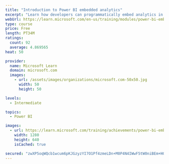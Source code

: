 ```yaml
---
title: "Introduction to Power BI embedded analytics"
excerpt: "Learn how developers can programmatically embed analytics in their apps, and about no-code embedding options for simpler requirements."
webUrl: https://learn.microsoft.com/en-us/training/modules/power-bi-embedded-intro/
type: course
price: Free
length: PT34M
ratings:
  count: 92
  average: 4.869565
heat: 50

provider:
  name: Microsoft Learn
  domain: microsoft.com
  images:
    - url: /assets/images/organizations/microsoft.com-50x50.jpg
      width: 50
      height: 50

levels:
  - Intermediate

topics:
  - Power BI

images:
  - url: https://learn.microsoft.com/training/achievements/power-bi-embedded-intro-social.png
    width: 1280
    height: 640
    isCached: true

secured: "zwXP5oqWQcb1wcum6pKJGzyzYI7O1Pf4zmeLDn+M0P4N4IWwF5tW0niBEm+H0DnE3B/hLh6sgtSky+cRv2Ek5VCtsu6r2lKYJEoxJGphz2KDfr+v+yGHEIWuYxF+oxlnn5GRbbbtrzHewSSMHatMFfj2vq9TqBZuDrWtkb7yx2jVKhLdFxMXhY14FeyS52eOsB01GUCdHoN+PEJx1Eq5lClwCE3uuytfjgvAunndRP6j4lUVQHcSzRd7gi2OwMG0hMD7eb0jRhzbaF+xCjwkNe0/jwSzjLNUlKBrCP4DZCdVpwJPZ8EPiXFCRlp7LykjZ++XgnVQ8+c1X/pzbMuPtlE3JFRW/Y5JgZSum+Loor5tcgGtsaBPMbO8FwpYwas2c1hsacoDNikXfmFWqAHEBfm0BgPCUrpTY8tndQJVfmE=;xkRtG/vX+iGz1XgritpFvg=="
---
```



